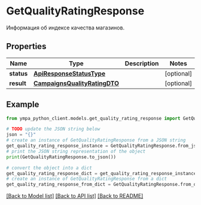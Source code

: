 # GetQualityRatingResponse

Информация об индексе качества магазинов.

## Properties

Name | Type | Description | Notes
------------ | ------------- | ------------- | -------------
**status** | [**ApiResponseStatusType**](ApiResponseStatusType.md) |  | [optional] 
**result** | [**CampaignsQualityRatingDTO**](CampaignsQualityRatingDTO.md) |  | [optional] 

## Example

```python
from ympa_python_client.models.get_quality_rating_response import GetQualityRatingResponse

# TODO update the JSON string below
json = "{}"
# create an instance of GetQualityRatingResponse from a JSON string
get_quality_rating_response_instance = GetQualityRatingResponse.from_json(json)
# print the JSON string representation of the object
print(GetQualityRatingResponse.to_json())

# convert the object into a dict
get_quality_rating_response_dict = get_quality_rating_response_instance.to_dict()
# create an instance of GetQualityRatingResponse from a dict
get_quality_rating_response_from_dict = GetQualityRatingResponse.from_dict(get_quality_rating_response_dict)
```
[[Back to Model list]](../README.md#documentation-for-models) [[Back to API list]](../README.md#documentation-for-api-endpoints) [[Back to README]](../README.md)


